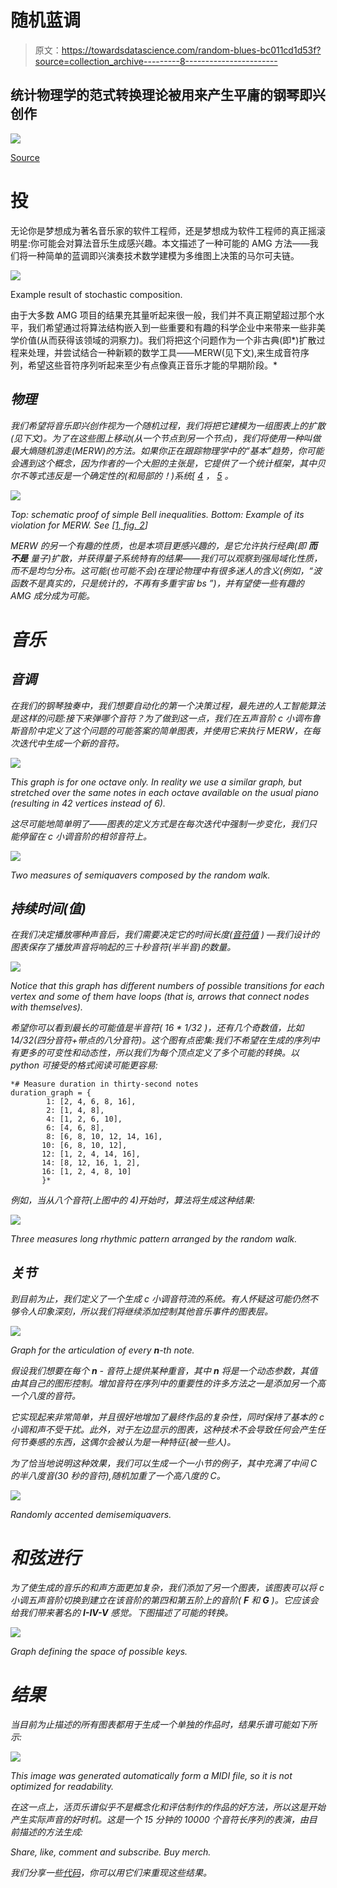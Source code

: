 # 随机蓝调

> 原文：<https://towardsdatascience.com/random-blues-bc011cd1d53f?source=collection_archive---------8----------------------->

## 统计物理学的范式转换理论被用来产生平庸的钢琴即兴创作

![](img/7ca7d9b2af72d4ff659b3dc420b8e92b.png)

[Source](https://www.instagram.com/p/BdDbTJQHJ7J/)

# 投

无论你是梦想成为著名音乐家的软件工程师，还是梦想成为软件工程师的真正摇滚明星:你可能会对算法音乐生成感兴趣。本文描述了一种可能的 AMG 方法——我们将一种简单的蓝调即兴演奏技术数学建模为多维图上决策的马尔可夫链。

![](img/1a700852c947cd127a31bc780bc1b06a.png)

Example result of stochastic composition.

由于大多数 AMG 项目的结果充其量听起来很一般，我们并不真正期望超过那个水平，我们希望通过将算法结构嵌入到一些重要和有趣的科学企业中来带来一些非美学价值(从而获得该领域的洞察力)。我们将把这个问题作为一个非古典(即*)扩散过程来处理，并尝试结合一种新颖的数学工具——MERW(见下文),来生成音符序列，希望这些音符序列听起来至少有点像真正音乐才能的早期阶段。*

## ***物理***

*我们希望将音乐即兴创作视为一个随机过程，我们将把它建模为一组图表上的扩散(见下文)。为了在这些图上移动(从一个节点到另一个节点)，我们将使用一种叫做最大熵随机游走(MERW)的方法。如果你正在跟踪物理学中的“基本”趋势，你可能会遇到这个概念，因为作者的一个大胆的主张是，它提供了一个统计框架，其中贝尔不等式违反是一个确定性的(和局部的！)系统[ [4](https://en.wikipedia.org/wiki/EPR_paradox) ， [5](https://en.wikipedia.org/wiki/Bohr%E2%80%93Einstein_debates) 。*

*![](img/9fa6580a476a6b0150f78c107531e29a.png)*

*Top: schematic proof of simple Bell inequalities. Bottom: Example of its violation for MERW. See [[1, fig. 2](https://arxiv.org/abs/0910.2724)]*

*MERW 的另一个有趣的性质，也是本项目更感兴趣的，是它允许执行经典(即 ***而不是*** *量子*)扩散，并获得量子系统特有的结果——我们可以观察到强局域化性质，而不是均匀分布。这可能(也可能不会)在理论物理中有很多迷人的含义(例如，“*波函数不是真实的，只是统计的，不再有多重宇宙 bs* ”)，并有望使一些有趣的 AMG 成分成为可能。*

# *音乐*

## *音调*

*在我们的钢琴独奏中，我们想要自动化的第一个决策过程，最先进的人工智能算法是这样的问题:接下来弹哪个音符？为了做到这一点，我们在五声音阶 c 小调布鲁斯音阶中定义了这个问题的可能答案的简单图表，并使用它来执行 MERW，在每次迭代中生成一个新的音符。*

*![](img/01246a92f3b323048cc249178b50663e.png)*

*This graph is for one octave only. In reality we use a similar graph, but stretched over the same notes in each octave available on the usual piano (resulting in 42 vertices instead of 6).*

*这尽可能地简单明了——图表的定义方式是在每次迭代中强制一步变化，我们只能停留在 c 小调音阶的相邻音符上。*

*![](img/c42e92c15269852d7c94360bf1d23f13.png)*

*Two measures of semiquavers composed by the random walk.*

## *持续时间(值)*

*在我们决定播放哪种声音后，我们需要决定它的时间长度([音符值](https://en.wikipedia.org/wiki/Note_value) ) —我们设计的图表保存了播放声音将响起的三十秒音符(*半半音*)的数量。*

*![](img/d4b96ed8780528638f74c3a6fd19c8c3.png)*

*Notice that this graph has different numbers of possible transitions for each vertex and some of them have loops (that is, arrows that connect nodes with themselves).*

*希望你可以看到最长的可能值是半音符( *16 * 1/32* )，还有几个奇数值，比如 14/32(四分音符+带点的八分音符)。这个图有点密集:我们不希望在生成的序列中有更多的可变性和动态性，所以我们为每个顶点定义了多个可能的转换。以 python 可接受的格式阅读可能更容易:*

```
*# Measure duration in thirty-second notes
duration_graph = {
        1: [2, 4, 6, 8, 16],
        2: [1, 4, 8],
        4: [1, 2, 6, 10],
        6: [4, 6, 8],
        8: [6, 8, 10, 12, 14, 16],
       10: [6, 8, 10, 12],
       12: [1, 2, 4, 14, 16],
       14: [8, 12, 16, 1, 2],
       16: [1, 2, 4, 8, 10]
       }*
```

*例如，当从八个音符(上图中的 4)开始时，算法将生成这种结果:*

*![](img/61456ecd0ce011f9b98d9801a186d606.png)*

*Three measures long rhythmic pattern arranged by the random walk.*

## *关节*

*到目前为止，我们定义了一个生成 c 小调音符流的系统。有人怀疑这可能仍然不够令人印象深刻，所以我们将继续添加控制其他音乐事件的图表层。*

*![](img/ccff1165a7ee139cb259ffd61351821f.png)*

*Graph for the articulation of every **n**-th note.*

*假设我们想要在每个 ***n*** *-* 音符上提供某种重音，其中 ***n*** 将是一个动态参数，其值由其自己的图形控制。增加音符在序列中的重要性的许多方法之一是添加另一个高一个八度的音符。*

*它实现起来非常简单，并且很好地增加了最终作品的复杂性，同时保持了基本的 c 小调和声不受干扰。此外，对于左边显示的图表，这种技术不会导致任何会产生任何节奏感的东西，这偶尔会被认为是一种特征(被一些人)。*

*为了恰当地说明这种效果，我们可以生成一个一小节的例子，其中充满了中间 C 的半八度音(30 秒的音符),随机加重了一个高八度的 C。*

*![](img/abe50093a248c2da9ecae26267d8181d.png)*

*Randomly accented demisemiquavers.*

# *和弦进行*

*为了使生成的音乐的和声方面更加复杂，我们添加了另一个图表，该图表可以将 c 小调五声音阶切换到建立在该音阶的第四和第五阶上的音阶( **F** 和 **G** )。它应该会给我们带来著名的 **I-IV-V** 感觉。下图描述了可能的转换。*

*![](img/bc1b6aeebe9805aa00c7bd3f693e008e.png)*

*Graph defining the space of possible keys.*

# *结果*

*当目前为止描述的所有图表都用于生成一个单独的作品时，结果乐谱可能如下所示:*

*![](img/67ec958c37640d334776304e3eb31f24.png)*

*This image was generated automatically form a MIDI file, so it is not optimized for readability.*

*在这一点上，活页乐谱似乎不是概念化和评估制作的作品的好方法，所以这是开始产生实际声音的好时机。这是一个 15 分钟的 10000 个音符长序列的表演，由目前描述的方法生成:*

*Share, like, comment and subscribe. Buy merch.*

*我们分享一些[代码](https://github.com/Nospoko/merw-random-blues/tree/v0.1)，你可以用它们来重现这些结果。*